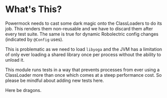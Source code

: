 # What's This?

Powermock needs to cast some dark magic onto the ClassLoaders to do its job.
This renders them non-reusable and we have to discard them after every test
suite. The same is true for dynamic Robolectric config changes (indicated by
`@Config` uses).

This is problematic as we need to load `libyoga` and the JVM has a limitation of
only ever loading a shared library once per process without the ability to
unload it.

This module runs tests in a way that prevents processes from ever using a
ClassLoader more than once which comes at a steep performance cost. So please be
mindful about adding new tests here.

Here be dragons.
